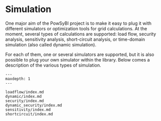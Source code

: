 # Simulation

One major aim of the PowSyBl project is to make it easy to plug it with different simulators or optimization tools for grid calculations. At the moment, several types of calculations are supported: load flow, security analysis, sensitivity analysis, short-circuit analysis, or time-domain simulation (also called dynamic simulation). 

For each of them, one or several simulators are supported, but it is also possible to plug your own simulator within the library.
Below comes a description of the various types of simulation. 


```{toctree}
---
maxdepth: 1
---

loadflow/index.md
dynamic/index.md
security/index.md
dynamic_security/index.md
sensitivity/index.md
shortcircuit/index.md
```
